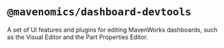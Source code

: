 # `@mavenomics/dashboard-devtools`

A set of UI features and plugins for editing MavenWorks dashboards, such as the
Visual Editor and the Part Properties Editor.